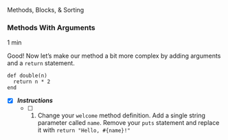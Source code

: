 Methods, Blocks, & Sorting

### Methods With Arguments

1 min

Good! Now let’s make our method a bit more complex by adding arguments and a `return` statement.

```
def double(n)
  return n * 2
end
```

- [x] ***Instructions***
    - [ ] 1. Change your `welcome` method definition. Add a single string parameter called `name`.
	    Remove your `puts` statement and replace it with `return "Hello, #{name}!"`